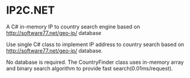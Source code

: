 # IP2C.NET
A C# in-memory IP to country search engine based on http://software77.net/geo-ip/  database

Use single C# class to implement IP address to country search based on  http://software77.net/geo-ip/ database.

No database is required.  The CountryFinder class uses in-memory array and binary search algorithm to provide fast search(0.01ms/request). 
